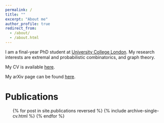 ```yaml
---
permalink: /
title: ""
excerpt: "About me"
author_profile: true
redirect_from: 
  - /about/
  - /about.html
---
```

I am a final-year PhD student at [University College London](https://www.ucl.ac.uk/).
My research interests are extremal and probabilistic combinatorics, and graph theory.

My CV is available [here](https://kyriakosk.github.io/files/cv/Kyriakos_Katsamaktsis_CV.pdf).

<style>
ul {
list-style-type: circle;
}
img {
  border: 5px solid #FFFFFF;
}
</style>

[//]: # (* [Publications]&#40;https://kyriakosk.github.io/publications/&#41;)

[//]: # (* [CV]&#40;https://kyriakosk.github.io/cv/&#41; )

[//]: # (* [Talks]&#40;https://kyriakosk.github.io/talks/&#41;)

My arXiv page can be found [here](https://arxiv.org/search/math?query=Katsamaktsis%2C+Kyriakos&searchtype=author&abstracts=show&order=-announced_date_first&size=50).

Publications
======
  <ul>{% for post in site.publications reversed %}
    {% include archive-single-cv.html %}
  {% endfor %}</ul>
